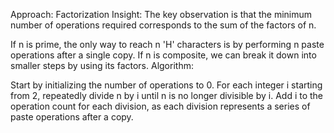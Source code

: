 Approach:
Factorization Insight: The key observation is that the minimum number of operations required corresponds to the sum of the factors of n.

If n is prime, the only way to reach n 'H' characters is by performing n paste operations after a single copy.
If n is composite, we can break it down into smaller steps by using its factors.
Algorithm:

Start by initializing the number of operations to 0.
For each integer i starting from 2, repeatedly divide n by i until n is no longer divisible by i.
Add i to the operation count for each division, as each division represents a series of paste operations after a copy.
